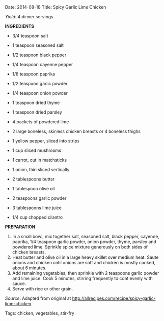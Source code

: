 Date: 2014-08-18
Title: Spicy Garlic Lime Chicken

*Yield*: 4 dinner servings

__INGREDIENTS__

* 3/4 teaspoon salt
* 1 teaspoon seasoned salt
* 1/2 teaspoon black pepper
* 1/4 teaspoon cayenne pepper
* 1/8 teaspoon paprika
* 1/2 teaspoon garlic powder
* 1/4 teaspoon onion powder
* 1 teaspoon dried thyme
* 1 teaspoon dried parsley
* 4 packets of powdered lime
* 2 large boneless, skinless chicken breasts or 4 boneless thighs

* 1 yellow pepper, sliced into strips
* 1 cup sliced mushrooms
* 1 carrot, cut in matchsticks
* 1 onion, thin sliced vertically
 
* 2 tablespoons butter
* 1 tablespoon olive oil
* 2 teaspoons garlic powder
* 3 tablespoons lime juice
* 1/4 cup chopped cilantro

__PREPARATION__

1. In a small bowl, mix together salt, seasoned salt, black pepper, cayenne, paprika, 1/4 teaspoon garlic powder, onion powder, thyme, parsley and powdered lime. Sprinkle spice mixture generously on both sides of chicken breasts.
2. Heat butter and olive oil in a large heavy skillet over medium heat. Saute onions and chicken until onions are soft and chicken is mostly cooked, about 6 minutes. 
3. Add remaining vegetables, then sprinkle with 2 teaspoons garlic powder and lime juice. Cook 5 minutes, stirring frequently to coat evenly with sauce.
4. Serve with rice or other grain.

*Source*: Adapted from original at <http://allrecipes.com/recipe/spicy-garlic-lime-chicken>

Tags: chicken, vegetables, stir-fry